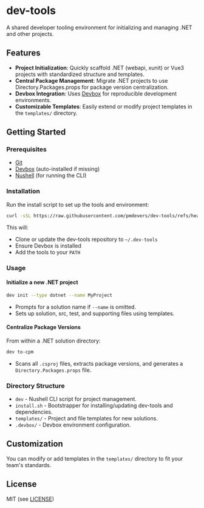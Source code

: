# dev-tools

A shared developer tooling environment for initializing and managing .NET and other projects.

## Features

- **Project Initialization**: Quickly scaffold .NET (webapi, xunit) or Vue3 projects with standardized structure and templates.
- **Central Package Management**: Migrate .NET projects to use Directory.Packages.props for package version centralization.
- **Devbox Integration**: Uses [Devbox](https://www.jetpack.io/devbox/) for reproducible development environments.
- **Customizable Templates**: Easily extend or modify project templates in the `templates/` directory.

## Getting Started

### Prerequisites

- [Git](https://git-scm.com/)
- [Devbox](https://www.jetpack.io/devbox/) (auto-installed if missing)
- [Nushell](https://www.nushell.sh/) (for running the CLI)

### Installation

Run the install script to set up the tools and environment:

```sh
curl -sSL https://raw.githubusercontent.com/pmdevers/dev-tools/refs/heads/main/install.sh | bash
```

This will:
- Clone or update the dev-tools repository to `~/.dev-tools`
- Ensure Devbox is installed
- Add the tools to your `PATH`

### Usage

#### Initialize a new .NET project

```sh
dev init --type dotnet --name MyProject
```

- Prompts for a solution name if `--name` is omitted.
- Sets up solution, src, test, and supporting files using templates.

#### Centralize Package Versions

From within a .NET solution directory:

```sh
dev to-cpm
```

- Scans all `.csproj` files, extracts package versions, and generates a `Directory.Packages.props` file.

### Directory Structure

- `dev` - Nushell CLI script for project management.
- `install.sh` - Bootstrapper for installing/updating dev-tools and dependencies.
- `templates/` - Project and file templates for new solutions.
- `.devbox/` - Devbox environment configuration.

## Customization

You can modify or add templates in the `templates/` directory to fit your team's standards.

## License

MIT (see [LICENSE](https://github.com/pmdevers/dev-tools/blob/main/LICENSE))
